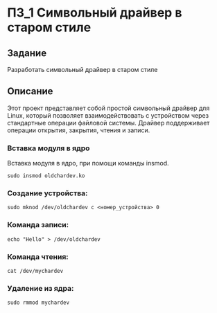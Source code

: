 
# ПЗ_1 Символьный драйвер в старом стиле

## Задание
Разработать символьный драйвер в старом стиле

## Описание
Этот проект представляет собой простой символьный драйвер для Linux, который позволяет взаимодействовать с устройством через стандартные операции файловой системы. Драйвер поддерживает операции открытия, закрытия, чтения и записи.

### Вставка модуля в ядро
Вставка модуля в ядро, при помощи команды insmod.
```
sudo insmod oldchardev.ko
```

### Создание устройства:

```
sudo mknod /dev/oldchardev c <номер_устройства> 0
```
### Команда записи:
```
echo "Hello" > /dev/oldchardev
```
### Команда чтения:
```
cat /dev/mychardev
```
### Удаление из ядра:
```
sudo rmmod mychardev
```